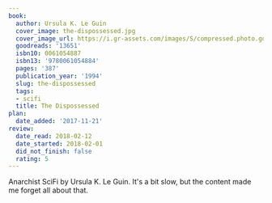 ```yaml
---
book:
  author: Ursula K. Le Guin
  cover_image: the-dispossessed.jpg
  cover_image_url: https://i.gr-assets.com/images/S/compressed.photo.goodreads.com/books/1353467455l/13651._SY160_.jpg
  goodreads: '13651'
  isbn10: 0061054887
  isbn13: '9780061054884'
  pages: '387'
  publication_year: '1994'
  slug: the-dispossessed
  tags:
  - scifi
  title: The Dispossessed
plan:
  date_added: '2017-11-21'
review:
  date_read: 2018-02-12
  date_started: 2018-02-01
  did_not_finish: false
  rating: 5
---
```


Anarchist SciFi by Ursula K. Le Guin. It's a bit slow, but the content made me forget all about that.
